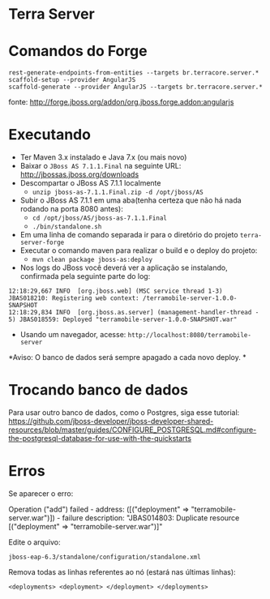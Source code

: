 Terra Server
====================

# Comandos do Forge

	rest-generate-endpoints-from-entities --targets br.terracore.server.*
	scaffold-setup --provider AngularJS
	scaffold-generate --provider AngularJS --targets br.terracore.server.*

fonte: http://forge.jboss.org/addon/org.jboss.forge.addon:angularjs


Executando
===================

* Ter Maven 3.x instalado e Java 7.x (ou mais novo)
* Baixar o `JBoss AS 7.1.1.Final` na seguinte URL: http://jbossas.jboss.org/downloads
* Descompartar o JBoss AS 7.1.1 localmente
    * `unzip jboss-as-7.1.1.Final.zip -d /opt/jboss/AS`
* Subir o JBoss AS 7.1.1 em uma aba(tenha certeza que não há nada rodando na porta 8080 antes):
    * `cd /opt/jboss/AS/jboss-as-7.1.1.Final`
    * `./bin/standalone.sh`
* Em uma linha de comando separada ir para o diretório do projeto `terra-server-forge`
* Executar o comando maven para realizar o build e o deploy do projeto:
    * `mvn clean package jboss-as:deploy`    
* Nos logs do JBoss você deverá ver a aplicação se instalando, confirmada pela seguinte parte do log:
~~~
12:18:29,667 INFO  [org.jboss.web] (MSC service thread 1-3) JBAS018210: Registering web context: /terramobile-server-1.0.0-SNAPSHOT
12:18:29,834 INFO  [org.jboss.as.server] (management-handler-thread - 5) JBAS018559: Deployed "terramobile-server-1.0.0-SNAPSHOT.war"
~~~
* Usando um navegador, acesse: `http://localhost:8080/terramobile-server`

*Aviso: O banco de dados será sempre apagado a cada novo deploy. *

Trocando banco de dados
===================
Para usar outro banco de dados, como o Postgres, siga esse tutorial: https://github.com/jboss-developer/jboss-developer-shared-resources/blob/master/guides/CONFIGURE_POSTGRESQL.md#configure-the-postgresql-database-for-use-with-the-quickstarts


# Erros

Se aparecer o erro:

Operation ("add") failed - address: ([("deployment" => "terramobile-server.war")]) - failure description: "JBAS014803: Duplicate resource [(\"deployment\" => \"terramobile-server.war\")]"

Edite o arquivo:

	jboss-eap-6.3/standalone/configuration/standalone.xml

Remova todas as linhas referentes ao nó (estará nas últimas linhas): 
	
	<deployments> <deployment> </deployment> </deployments>





